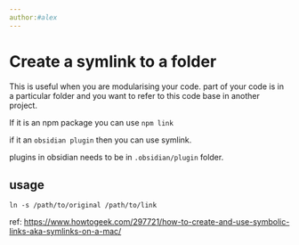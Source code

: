 ```yaml
---
author:#alex
---
```

# Create a symlink to a folder

This is useful when you are modularising your code. part of your code is in a particular folder and you want to refer to this code base in another project. 

If it is an npm package you can use `npm link`

if it an `obsidian plugin` then you can use symlink. 

plugins in obsidian needs to be in `.obsidian/plugin` folder. 

## usage

```
ln -s /path/to/original /path/to/link
```

ref: https://www.howtogeek.com/297721/how-to-create-and-use-symbolic-links-aka-symlinks-on-a-mac/